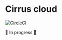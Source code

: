 # Cirrus cloud

[![CircleCI](https://circleci.com/gh/charlesvdv/cirrus/tree/master.svg?style=svg)](https://circleci.com/gh/charlesvdv/cirrus/tree/master)

:wrench: In progress :wrench:
